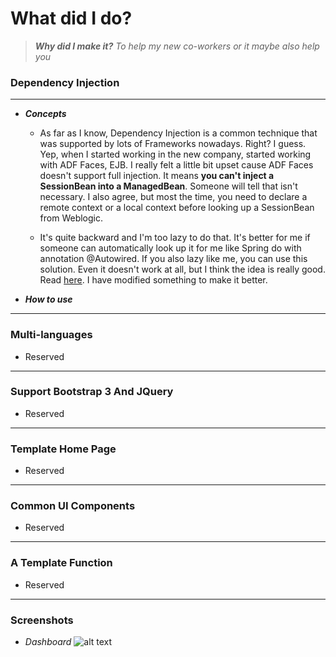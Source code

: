 # What did I do?

> ***Why did I make it?***
> *To help my new co-workers or it maybe also help you*


### Dependency Injection
______
- ***Concepts***
    - As far as I know, Dependency Injection is a common technique that was supported by lots of Frameworks nowadays. Right? I guess.
Yep, when I started working in the new company, started working with ADF Faces, EJB. I really felt a little bit upset cause ADF Faces doesn't support full injection. It means **you can't inject a SessionBean into a ManagedBean**. Someone will tell that isn't necessary. I also agree, but most the time, you need to declare a remote context or a local context before looking up a SessionBean from Weblogic.
 
   - It's quite backward and I'm too lazy to do that. It's better for me if someone can automatically look up it for me like Spring do with annotation @Autowired. If you also lazy like me, you can use this solution. Even it doesn't work at all, but I think the idea is really good. Read [here](http://codeplay.net/2010/09/14/inject-ejb-to-adf-managed-bean/). I have modified something to make it better.

- ***How to use***

______
### Multi-languages
- Reserved

______
### Support Bootstrap 3 And JQuery
- Reserved
______
### Template Home Page
- Reserved
______
### Common UI Components
- Reserved
______
### A Template Function
- Reserved

______
### Screenshots
- *Dashboard* 
![alt text](https://i.imgur.com/WRbzsFg.png "My Dashboard")

